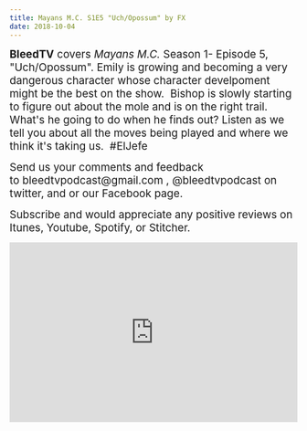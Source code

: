 ```yaml
---
title: Mayans M.C. S1E5 "Uch/Opossum" by FX
date: 2018-10-04
---
```


<p><span style="font-size:14pt;"><strong>BleedTV</strong> covers <em>Mayans M.C.</em> Season 1- Episode 5, "Uch/Opossum". Emily is growing and becoming a very dangerous character whose character develpoment might be the best on the show.  Bishop is slowly starting to figure out about the mole and is on the right trail. What's he going to do when he finds out? Listen as we tell you about all the moves being played and where we think it's taking us.  #ElJefe</span></p>
<p><span style="font-size:14pt;">Send us your comments and feedback to bleedtvpodcast@gmail.com , @bleedtvpodcast on twitter, and or our Facebook page. </span></p>
<p><span style="font-size:14pt;">Subscribe and would appreciate any positive reviews on Itunes, Youtube, Spotify, or Stitcher.</span></p>

<iframe src="https://www.podbean.com/media/player/ykvr3-9b83c3?from=site&vjs=1&skin=1&fonts=Helvetica&auto=0&download=1" height="315" width="100%" frameborder="0" scrolling="no" data-name="pb-iframe-player"></iframe>